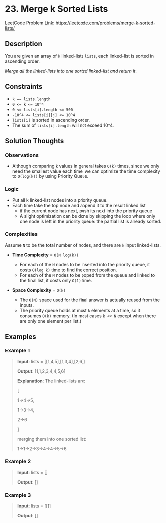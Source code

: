 # 23. Merge k Sorted Lists

LeetCode Problem Link: <https://leetcode.com/problems/merge-k-sorted-lists/>

## Description

You are given an array of `k` linked-lists `lists`, each linked-list is sorted in ascending order.

*Merge all the linked-lists into one sorted linked-list and return it*.

## Constraints

- `k == lists.length`
- `0 <= k <= 10^4`
- `0 <= lists[i].length <= 500`
- `-10^4 <= lists[i][j] <= 10^4`
- `lists[i]` is sorted in ascending order.
- The sum of `lists[i].length` will not exceed 10^4.

## Solution Thoughts

### Observations

- Although comparing `k` values in general takes `O(k)` times, since we only need the smallest value each time, we can optimize the time complexity to `O(log(k))` by using Priority Queue.

### Logic

- Put all k linked-list nodes into a priority queue.
- Each time take the top node and append it to the result linked list
   - if the current node has next, push its next into the priority queue
   - A slight optimization can be done by skipping the loop where only one node is left in the priority queue: the partial list is already sorted.

### Complexities

Assume `N` to be the total number of nodes, and there are `k` input linked-lists.
- **Time Complexity** = `O(N log(k))`
   - For each of the `N` nodes to be inserted into the priority queue, it costs `O(log k)` time to find the correct position.
   - For each of the `N` nodes to be poped from the queue and linked to the final list, it costs only `O(1)` time.

- **Space Complexity** = `O(k)`
   - The `O(N)` space used for the final answer is actually reused from the inputs.
   - The priority queue holds at most `k` elements at a time, so it consumes `O(k)` memory. (In most cases `k << N` except when there are only one element per list.)

## Examples

### Example 1

> **Input**: lists = [[1,4,5],[1,3,4],[2,6]]
>
> **Output**: [1,1,2,3,4,4,5,6]
>
> **Explanation**: The linked-lists are:
>
> [
>
>   1->4->5,
>
>   1->3->4,
>
>   2->6
>
> ]
>
> merging them into one sorted list:
>
> 1->1->2->3->4->4->5->6

### Example 2

> **Input**: lists = []
>
> **Output**: []

### Example 3

> **Input**: lists = [[]]
>
> **Output**: []
